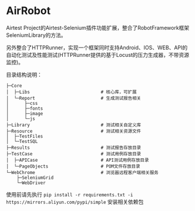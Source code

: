# AirRobot
Airtest Project的Airtest-Selenium插件功能扩展，整合了RobotFramework框架SeleniumLibrary的方法。

另外整合了HTTPRunner，实现一个框架同时支持Android、IOS、WEB、API的自动化测试及性能测试(HTTPRunner提供的基于Locust的压力生成器，不带资源监控)。

目录结构说明：

    ├─Core                              
    │  ├─Libs                           # 核心库，可扩展
    │  └─Report                         # 生成测试报告相关
    │      ├─css
    │      ├─fonts
    │      ├─image
    │      └─js
    ├─Library                           # 测试相关自定义库
    ├─Resource                          # 测试相关资源文件
    │  ├─TestFiles
    │  └─TestSQL
    ├─Results                           # 测试报告存放目录
    ├─TestCase                          # 测试用例存放目录
    │  ├─APICase                        # API测试用例存放目录
    │  └─PageObjects                    # POM文件存放目录
    └─WebChrome                         # 浏览器远程客户端相关服务
        ├─SeleniumGrid
        └─WebDriver

使用前请先执行 `pip install -r requirements.txt -i https://mirrors.aliyun.com/pypi/simple` 安装相关依赖包